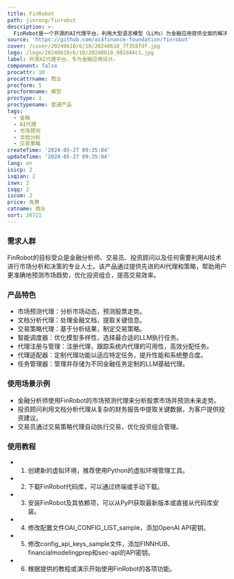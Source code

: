 ```yaml
---
title: FinRobot
path: jinrong/finrobot
description: >-
  FinRobot是一个开源的AI代理平台，利用大型语言模型（LLMs）为金融应用提供全面的解决方案。它整合了多种AI技术，超越了单纯的语言模型，展现了平台的多功能性和适应性，满足金融行业的多样化需求。FinRobot的AI代理概念是指使用大型语言模型作为其大脑来感知环境、做出决策并执行动作的智能实体。与传统人工智能不同，AI代理具有独立思考和使用工具以逐步实现给定目标的能力。
source: 'https://github.com/ai4finance-foundation/finrobot'
cover: /cover/20240610/6/10/20240610_7f358fdf.jpg
logo: /logo/20240610/6/10/20240610_082d44c1.jpg
label: 开源AI代理平台，专为金融应用设计。
component: false
procattr: 10
procattrname: 商业
procform: 5
procformname: 模型
proctype: 1
proctypename: 普通产品
tags:
  - 金融
  - AI代理
  - 市场预测
  - 文档分析
  - 交易策略
createTime: '2024-05-27 09:35:04'
updateTime: '2024-05-27 09:35:04'
lang: en
isicp: 2
isqian: 2
iswx: 2
isqq: 2
iscom: 2
price: 免费
catname: 商业
sort: 30721
---
```




### 需求人群
FinRobot的目标受众是金融分析师、交易员、投资顾问以及任何需要利用AI技术进行市场分析和决策的专业人士。该产品通过提供先进的AI代理和策略，帮助用户更准确地预测市场趋势，优化投资组合，提高交易效率。

### 产品特色
* 市场预测代理：分析市场动态，预测股票走势。
* 文档分析代理：处理金融文档，提取关键信息。
* 交易策略代理：基于分析结果，制定交易策略。
* 智能调度器：优化模型多样性，选择最合适的LLM执行任务。
* 代理注册与管理：注册代理，跟踪系统内代理的可用性，高效分配任务。
* 代理适配器：定制代理功能以适应特定任务，提升性能和系统整合度。
* 任务管理器：管理并存储为不同金融任务定制的LLM基础代理。

### 使用场景示例
* 金融分析师使用FinRobot的市场预测代理来分析股票市场并预测未来走势。
* 投资顾问利用文档分析代理从复杂的财务报告中提取关键数据，为客户提供投资建议。
* 交易员通过交易策略代理自动执行交易，优化投资组合管理。

### 使用教程
* 1. 创建新的虚拟环境，推荐使用Python的虚拟环境管理工具。
* 2. 下载FinRobot代码库，可以通过终端或手动下载。
* 3. 安装FinRobot及其依赖项，可以从PyPI获取最新版本或直接从代码库安装。
* 4. 修改配置文件OAI_CONFIG_LIST_sample，添加OpenAI API密钥。
* 5. 修改config_api_keys_sample文件，添加FINNHUB、financialmodelingprep和sec-api的API密钥。
* 6. 根据提供的教程或演示开始使用FinRobot的各项功能。

  
